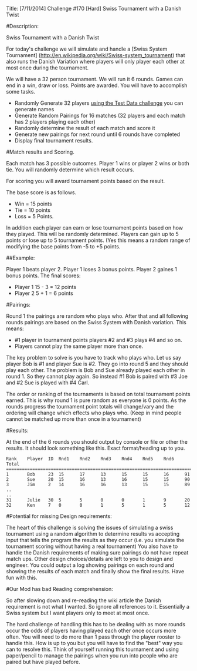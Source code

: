 Title: [7/11/2014] Challenge #170 [Hard] Swiss Tournament with a Danish Twist

#Description:

Swiss Tournament with a Danish Twist

For today's challenge we will simulate and handle a [Swiss System Tournament] (http://en.wikipedia.org/wiki/Swiss-system_tournament)
that also runs the Danish Variation where players will only player each other at most once during the tournament.

We will have a 32 person tournament. We will run it 6 rounds. Games can end in a win, draw or loss. Points are awarded. You will have to accomplish some tasks.

* Randomly Generate 32 players [using the Test Data challenge](http://www.reddit.com/r/dailyprogrammer/comments/28vgej/6232014_challenge_168_easy_final_grades_test_data/) you can generate names
* Generate Random Pairings for 16 matches (32 players and each match has 2 players playing each other)
* Randomly determine the result of each match and score it
* Generate new pairings for next round until 6 rounds have completed
* Display final tournament results.


#Match results and Scoring.

Each match has 3 possible outcomes. Player 1 wins or player 2 wins or both tie. You will randomly determine which result occurs.

For scoring you will award tournament points based on the result. 

The base score is as follows.

* Win = 15 points
* Tie = 10 points
* Loss = 5 Points.

In addition each player can earn or lose tournament points based on how they played. This will be randomly determined. Players can gain up to 5 points or lose up to 5
tournament points. (Yes this means a random range of modifying the base points from -5 to +5 points.

##Example:

Player 1 beats player 2. Player 1 loses 3 bonus points. Player 2 gaines 1 bonus points. The final scores:

* Player 1 15 - 3 = 12 points
* Player 2 5 + 1 = 6 points

#Pairings:

Round 1 the pairings are random who plays who. After that and all following rounds pairings are based on the Swiss System with Danish variation. This means:

* #1 player in tournament points players #2 and #3 plays #4 and so on.
* Players cannot play the same player more than once.

The key problem to solve is you have to track who plays who. Let us say player Bob is #1 and player Sue is #2. They go into round 5 and they should play each other.
The problem is Bob and Sue already played each other in round 1. So they cannot play again. So instead #1 Bob is paired with #3 Joe and #2 Sue is played with #4 Carl.

The order or ranking of the tournaments is based on total tournament points earned. This is why round 1 is pure random as everyone is 0 points. As the rounds progress the tournament point totals will change/vary and the ordering will change which effects who plays who. (Keep in mind people cannot be matched up more than once in a tournament)

#Results:

At the end of the 6 rounds you should output by console or file or other the results.
It should look something like this. Exact format/heading up to you.

    Rank 	Player 	ID  Rnd1 	Rnd2 	Rnd3 	Rnd4 	Rnd5 	Rnd6 	Total
    =========================================================================
    1		Bob		23	15		17		13		15		15		16		91
    2		Sue		20	15		16		13		16		15		15		90
    3		Jim		2 	14		16		16		13		15		15		89
    ..
    ..
    31		Julie 	30	5		5		0		0		1		9		20
    32		Ken		7	0		0		1		5		1		5		12
	

#Potential for missing Design requirements:

The heart of this challenge is solving the issues of simulating a swiss tournament using a random algorithm to determine results vs accepting input that
tells the program the results as they occur (i.e. you simulate the tournament scoring without having a real tournament) You also have to handle the Danish requirements
of making sure pairings do not have repeat match ups. Other design choices/details are left to you to design and engineer. You could output a log showing pairings on each
round and showing the results of each match and finally show the final results. Have fun with this. 


#Our Mod has bad Reading comprehension:

So after slowing down and re-reading the wiki article the Danish requirement is not what I wanted. So ignore all references to it. Essentially a Swiss system but I want players only to meet at most once.


The hard challenge of handling this has to be dealing with as more rounds occur the odds of players having played each other once occurs more often. You will need to do more than 1 pass through the player rooster to handle this. How is up to you but you will have to find the "best" way you can to resolve this. Think of yourself running this tournament and using paper/pencil to manage the pairings when you run into people who are paired but have played before.

